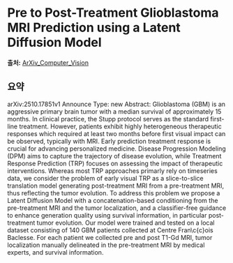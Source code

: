 # Pre to Post-Treatment Glioblastoma MRI Prediction using a Latent Diffusion Model

**출처:** [ArXiv_Computer_Vision](https://arxiv.org/abs/2510.17851)

## 요약
arXiv:2510.17851v1 Announce Type: new
Abstract: Glioblastoma (GBM) is an aggressive primary brain tumor with a median survival of approximately 15 months. In clinical practice, the Stupp protocol serves as the standard first-line treatment. However, patients exhibit highly heterogeneous therapeutic responses which required at least two months before first visual impact can be observed, typically with MRI. Early prediction treatment response is crucial for advancing personalized medicine. Disease Progression Modeling (DPM) aims to capture the trajectory of disease evolution, while Treatment Response Prediction (TRP) focuses on assessing the impact of therapeutic interventions. Whereas most TRP approaches primarly rely on timeseries data, we consider the problem of early visual TRP as a slice-to-slice translation model generating post-treatment MRI from a pre-treatment MRI, thus reflecting the tumor evolution. To address this problem we propose a Latent Diffusion Model with a concatenation-based conditioning from the pre-treatment MRI and the tumor localization, and a classifier-free guidance to enhance generation quality using survival information, in particular post-treatment tumor evolution. Our model were trained and tested on a local dataset consisting of 140 GBM patients collected at Centre Fran\c{c}ois Baclesse. For each patient we collected pre and post T1-Gd MRI, tumor localization manually delineated in the pre-treatment MRI by medical experts, and survival information.
